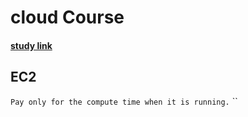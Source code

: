 # cloud Course
#### [study link](https://explore.skillbuilder.aws/learn/course/134/play/136404/aws-cloud-practitioner-essentials?lp=2170 "cloud practioner study")
## EC2
`Pay only for the compute time when it is running.`
``
